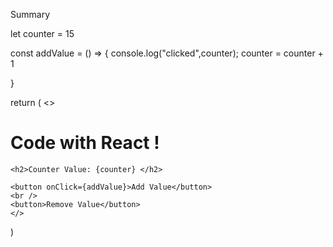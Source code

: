 
Summary


 let counter = 15

  const addValue = () => {
    console.log("clicked",counter);
    counter = counter + 1

  }

  return (
    <>
    <h1>Code with React !</h1>

    <h2>Counter Value: {counter} </h2>

    <button onClick={addValue}>Add Value</button>
    <br />
    <button>Remove Value</button>
    </>

  )


<!-- *  Without Hooks  use === ui ma dekhaena value  yesma chai click garda console ma chai chalyoo -->


<!-- *  With Hooks  use === ui ma dekhayo value  useState bhanne hook use garem ta ba hamro ui ma click garda value change bhako dekhayoo -->

<!-- ! useState Hooks -->

<!-- ?  -->
